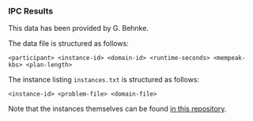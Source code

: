 
### IPC Results

This data has been provided by G. Behnke.

The data file is structured as follows:

    <participant> <instance-id> <domain-id> <runtime-seconds> <mempeak-kbs> <plan-length>

The instance listing `instances.txt` is structured as follows:

    <instance-id> <problem-file> <domain-file>

Note that the instances themselves can be found [in this repository](https://github.com/panda-planner-dev/ipc2020-domains/tree/master/total-order).
